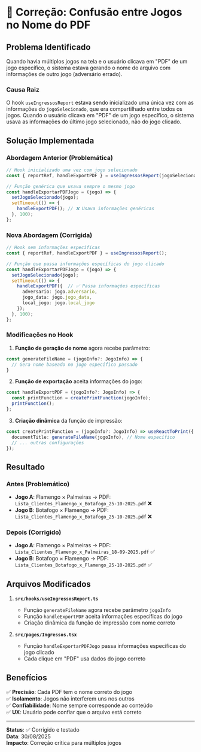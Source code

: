 # 🔧 Correção: Confusão entre Jogos no Nome do PDF

## Problema Identificado

Quando havia múltiplos jogos na tela e o usuário clicava em "PDF" de um jogo específico, o sistema estava gerando o nome do arquivo com informações de outro jogo (adversário errado).

### Causa Raiz

O hook `useIngressosReport` estava sendo inicializado uma única vez com as informações do `jogoSelecionado`, que era compartilhado entre todos os jogos. Quando o usuário clicava em "PDF" de um jogo específico, o sistema usava as informações do último jogo selecionado, não do jogo clicado.

## Solução Implementada

### Abordagem Anterior (Problemática)
```typescript
// Hook inicializado uma vez com jogo selecionado
const { reportRef, handleExportPDF } = useIngressosReport(jogoSelecionado);

// Função genérica que usava sempre o mesmo jogo
const handleExportarPDFJogo = (jogo) => {
  setJogoSelecionado(jogo);
  setTimeout(() => {
    handleExportPDF(); // ❌ Usava informações genéricas
  }, 100);
};
```

### Nova Abordagem (Corrigida)
```typescript
// Hook sem informações específicas
const { reportRef, handleExportPDF } = useIngressosReport();

// Função que passa informações específicas do jogo clicado
const handleExportarPDFJogo = (jogo) => {
  setJogoSelecionado(jogo);
  setTimeout(() => {
    handleExportPDF({  // ✅ Passa informações específicas
      adversario: jogo.adversario,
      jogo_data: jogo.jogo_data,
      local_jogo: jogo.local_jogo
    });
  }, 100);
};
```

### Modificações no Hook

1. **Função de geração de nome** agora recebe parâmetro:
```typescript
const generateFileName = (jogoInfo?: JogoInfo) => {
  // Gera nome baseado no jogo específico passado
}
```

2. **Função de exportação** aceita informações do jogo:
```typescript
const handleExportPDF = (jogoInfo?: JogoInfo) => {
  const printFunction = createPrintFunction(jogoInfo);
  printFunction();
};
```

3. **Criação dinâmica** da função de impressão:
```typescript
const createPrintFunction = (jogoInfo?: JogoInfo) => useReactToPrint({
  documentTitle: generateFileName(jogoInfo), // Nome específico
  // ... outras configurações
});
```

## Resultado

### Antes (Problemático)
- **Jogo A**: Flamengo × Palmeiras → PDF: `Lista_Clientes_Flamengo_x_Botafogo_25-10-2025.pdf` ❌
- **Jogo B**: Botafogo × Flamengo → PDF: `Lista_Clientes_Flamengo_x_Botafogo_25-10-2025.pdf` ❌

### Depois (Corrigido)
- **Jogo A**: Flamengo × Palmeiras → PDF: `Lista_Clientes_Flamengo_x_Palmeiras_18-09-2025.pdf` ✅
- **Jogo B**: Botafogo × Flamengo → PDF: `Lista_Clientes_Botafogo_x_Flamengo_25-10-2025.pdf` ✅

## Arquivos Modificados

1. **`src/hooks/useIngressosReport.ts`**
   - Função `generateFileName` agora recebe parâmetro `jogoInfo`
   - Função `handleExportPDF` aceita informações específicas do jogo
   - Criação dinâmica da função de impressão com nome correto

2. **`src/pages/Ingressos.tsx`**
   - Função `handleExportarPDFJogo` passa informações específicas do jogo clicado
   - Cada clique em "PDF" usa dados do jogo correto

## Benefícios

✅ **Precisão**: Cada PDF tem o nome correto do jogo  
✅ **Isolamento**: Jogos não interferem uns nos outros  
✅ **Confiabilidade**: Nome sempre corresponde ao conteúdo  
✅ **UX**: Usuário pode confiar que o arquivo está correto  

---

**Status**: ✅ Corrigido e testado  
**Data**: 30/08/2025  
**Impacto**: Correção crítica para múltiplos jogos
